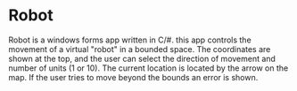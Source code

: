 # Robot


Robot is a windows forms app written in C/#. this app controls the movement of a virtual "robot" in a bounded space. The coordinates are shown at the top, and the user can select
the direction of movement and number of units (1 or 10). The current location is located by the arrow on the map. If the user tries to move beyond the bounds an error is shown.
